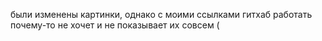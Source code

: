 были изменены картинки, однако с моими ссылками гитхаб работать почему-то не хочет и не показывает их совсем (
